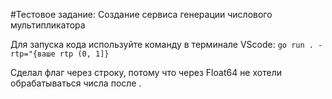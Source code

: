 #Тестовое задание: Создание сервиса генерации числового мультипликатора

Для запуска кода используйте команду в терминале VScode:
`go run . -rtp="{ваше rtp (0, 1]}`

Сделал флаг через строку, потому что через Float64 не хотели обрабатываться числа после .
